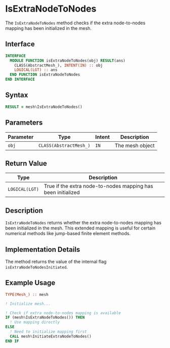 # IsExtraNodeToNodes

The `IsExtraNodeToNodes` method checks if the extra node-to-nodes mapping has been initialized in the mesh.

## Interface

```fortran
INTERFACE
  MODULE FUNCTION isExtraNodeToNodes(obj) RESULT(ans)
    CLASS(AbstractMesh_), INTENT(IN) :: obj
    LOGICAL(LGT) :: ans
  END FUNCTION isExtraNodeToNodes
END INTERFACE
```

## Syntax

```fortran
RESULT = mesh%IsExtraNodeToNodes()
```

## Parameters

| Parameter | Type                   | Intent | Description     |
| --------- | ---------------------- | ------ | --------------- |
| `obj`     | `CLASS(AbstractMesh_)` | `IN`   | The mesh object |

## Return Value

| Type           | Description                                                  |
| -------------- | ------------------------------------------------------------ |
| `LOGICAL(LGT)` | True if the extra node-to-nodes mapping has been initialized |

## Description

`IsExtraNodeToNodes` returns whether the extra node-to-nodes mapping has been initialized in the mesh. This extended mapping is useful for certain numerical methods like jump-based finite element methods.

## Implementation Details

The method returns the value of the internal flag `isExtraNodeToNodesInitiated`.

## Example Usage

```fortran
TYPE(Mesh_) :: mesh

! Initialize mesh...

! Check if extra node-to-nodes mapping is available
IF (mesh%IsExtraNodeToNodes()) THEN
  ! Use mapping directly
ELSE
  ! Need to initialize mapping first
  CALL mesh%InitiateExtraNodeToNodes()
END IF
```
